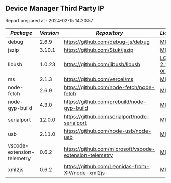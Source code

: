 ## Device Manager Third Party IP

Report prepared at : 2024-02-15 14:20:57

| *Package* | *Version* | *Repository* | *License* |
|---|---|---|---|
|debug|2.6.9|https://github.com/debug-js/debug|[MIT](https://github.com/debug-js/debug/blob/master/LICENSE)|
|jszip|3.10.1|https://github.com/Stuk/jszip|[MIT](https://github.com/Stuk/jszip/blob/master/LICENSE.markdown)|
|libusb|1.0.23|https://github.com/libusb/libusb|[LGPL-2.1-or-later](https://github.com/libusb/libusb/blob/master/COPYING)|
|ms|2.1.3|https://github.com/vercel/ms|[MIT](https://github.com/vercel/ms/blob/master/license.md)|
|node-fetch|2.6.9|https://github.com/node-fetch/node-fetch|[MIT](https://github.com/node-fetch/node-fetch/blob/master/LICENSE.md)|
|node-gyp-build|4.3.0|https://github.com/prebuild/node-gyp-build|[MIT](https://github.com/prebuild/node-gyp-build/blob/master/LICENSE)|
|serialport|12.0.0|https://github.com/serialport/node-serialport|[MIT](https://github.com/serialport/node-serialport/blob/master/LICENSE)|
|usb|2.11.0|https://github.com/node-usb/node-usb|[MIT](https://github.com/node-usb/node-usb/blob/master/LICENSE)|
|vscode-extension-telemetry|0.6.2|https://github.com/microsoft/vscode-extension-telemetry|[MIT](https://github.com/microsoft/vscode-extension-telemetry/blob/main/LICENSE)|
|xml2js|0.6.2|https://github.com/Leonidas-from-XIV/node-xml2js|[MIT](https://github.com/Leonidas-from-XIV/node-xml2js/blob/master/LICENSE)|

